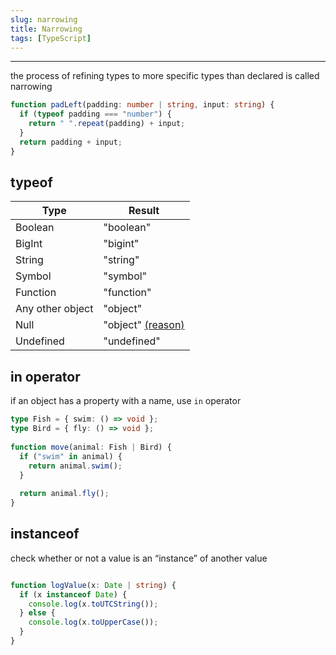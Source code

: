 ```yaml
---
slug: narrowing
title: Narrowing
tags: [TypeScript]
---
```

***
the process of refining types to more specific types than declared is called narrowing

```ts
function padLeft(padding: number | string, input: string) {
  if (typeof padding === "number") {
    return " ".repeat(padding) + input; 
  }
  return padding + input;
}
```

## typeof

| Type | Result |
| ---- | ------ |
| Boolean | "boolean" |
| BigInt | "bigint" |
| String | "string" |
| Symbol | "symbol" |
| Function | "function" |
| Any other object | "object" |
| Null | "object" [(reason)](https://developer.mozilla.org/en-US/docs/Web/JavaScript/Reference/Operators/typeof#typeof_null) |
| Undefined | "undefined" |

## in operator

if an object has a property with a name, use `in` operator

```ts
type Fish = { swim: () => void };
type Bird = { fly: () => void };
 
function move(animal: Fish | Bird) {
  if ("swim" in animal) {
    return animal.swim();
  }
 
  return animal.fly();
}
```

## instanceof

check whether or not a value is an “instance” of another value

```ts

function logValue(x: Date | string) {
  if (x instanceof Date) {
    console.log(x.toUTCString());
  } else {
    console.log(x.toUpperCase());
  }
}
```
